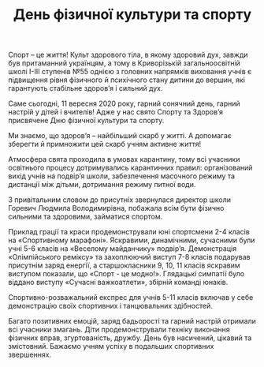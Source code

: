 ﻿---
title: День фізичної культури та спорту
---

Спорт – це життя! Культ здорового тіла, в якому здоровий дух, завжди був притаманний українцям, а тому в Криворізькій загальноосвітній школі І-ІІІ ступенів №55 однією з головних напрямків виховання учнів є підвищення рівня фізичного й психічного стану дитини до вершин, які гарантують стабільне здоров’я і сильний дух.

Саме сьогодні, 11 вересня 2020 року, гарний сонячний день, гарний настрій у дітей і вчителів! Адже у нас свято Спорту та Здоров’я присвячене Дню фізичної культури та спорту.

Ми знаємо, що здоров’я – найбільший скарб у житті. А допомагає зберегти й примножити цей скарб учням активне життя!

Атмосфера свята проходила в умовах карантину, тому всі учасники освітнього процесу дотримувались карантинних правил: організований вихід учнів на подвір’я школи, забезпечення масочного режиму та дистанції між дітьми, дотримання режиму питної води.

З привітальним словом до присутніх звернулася директор школи Горевич Людмила Володимирівна, побажала всім бути фізично сильними та здоровими, займатися спортом.

Приклад грації та краси продемонстрували юні спортсмени 2-4 класів на «Спортивному марафоні». Яскравими, динамічними, сучасними були учні 5-6 класів на «Веселому майданчику» подвір’я. Демонстрація «Олімпійського реміксу» та захоплюючий виступ 7-8 класів подарував присутнім заряд енергії, а старшокласники 9, 10, 11 класів яскравим виступом показали, що «Спорт - це модно!». Глядацькі симпатії було віддано виступу «Сучасні важкоатлети», збірній команді юнаків.

Спортивно-розважальний експрес для учнів 5-11 класів включав у себе демонстрацію своїх спортивних і танцювальних здібностей.

Багато позитивних емоцій, заряд бадьорості та гарний настрій отримали всі учасники змагань. Діти продемонстрували техніку виконання фізичних вправ, згуртованість, дружбу. День був насичений, цікавий та змістовний. Бажаємо учням успіху в подальших спортивних звершеннях.

<youtube id="GwB0p0NwFrE" />

<slideshow />
